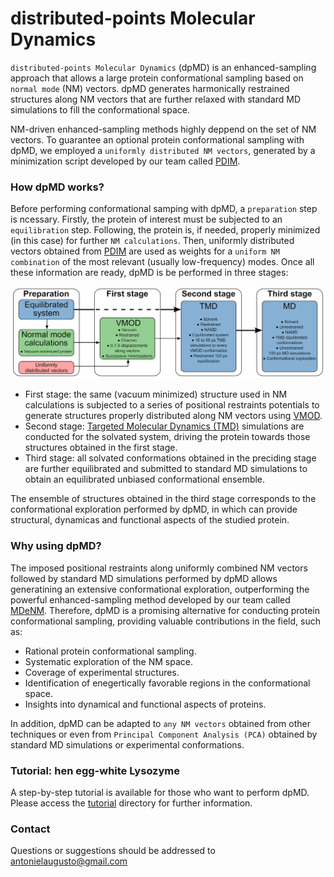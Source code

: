 # distributed-points Molecular Dynamics

`distributed-points Molecular Dynamics` (dpMD) is an enhanced-sampling approach that allows a large protein conformational sampling based on `normal mode` (NM) vectors. dpMD generates harmonically restrained structures along NM vectors that are further relaxed with standard MD simulations to fill the conformational space.

NM-driven enhanced-sampling methods highly deppend on the set of NM vectors. To guarantee an optional protein conformational sampling with dpMD, we employed a `uniformly distributed NM vectors`, generated by a minimization script developed by our team called [PDIM](https://github.com/antonielgomes/dpMD/tree/main/PDIM).

### How dpMD works?
Before performing conformational samping with dpMD, a `preparation` step is ncessary. Firstly, the protein of interest must be subjected to an `equilibration` step. Following, the protein is, if needed, properly minimized (in this case) for further `NM calculations`. Then, uniformly distributed vectors obtained from [PDIM](https://github.com/antonielgomes/dpMD/tree/main/PDIM) are used as weights for a `uniform NM combination` of the most relevant (usually low-frequency) modes.
Once all these information are ready, dpMD is be performed in three stages:
<p align="center"><img src="https://github.com/antonielgomes/dpMD/blob/main/dpMD.png" width="1000"/></p>

- First stage: the same (vacuum minimized) structure used in NM calculations is subjected to a series of positional restraints potentials to generate structures properly distributed along NM vectors using [VMOD](https://doi.org/10.1016/0010-4655(95)00052-H).
- Second stage: [Targeted Molecular Dynamics (TMD)](https://doi.org/10.1080/08927029308022170) simulations are conducted for the solvated system, driving the protein towards those structures obtained in the first stage.
- Third stage: all solvated conformations obtained in the preciding stage are further equilibrated and submitted to standard MD simulations to obtain an equilibrated unbiased conformational ensemble.

The ensemble of structures obtained in the third stage corresponds to the conformational exploration performed by dpMD, in which can provide structural, dynamicas and functional aspects of the studied protein.

### Why using dpMD?

The imposed positional restraints along uniformly combined NM vectors followed by standard MD simulations performed by dpMD allows generatining an extensive conformational exploration, outperforming the powerful enhanced-sampling method developed by our team called [MDeNM](https://doi.org/10.1021/acs.jctc.5b00003). Therefore, dpMD is a promising alternative for conducting protein conformational sampling, providing valuable contributions in the field, such as:
- Rational protein conformational sampling.
- Systematic exploration of the NM space.
- Coverage of experimental structures.
- Identification of enegertically favorable regions in the conformational space.
- Insights into dynamical and functional aspects of proteins.

In addition, dpMD can be adapted to `any NM vectors` obtained from other techniques or even from `Principal Component Analysis (PCA)` obtained by standard MD simulations or experimental conformations.

### Tutorial: hen egg-white Lysozyme
A step-by-step tutorial is available for those who want to perform dpMD. Please access the [tutorial](https://github.com/antonielgomes/dpMD/tree/main/tutorial) directory for further information.

### Contact
Questions or suggestions should be addressed to antonielaugusto@gmail.com

<!-- ### Reference
If you use PDIM or dpMD, please refer to the following publication: -->
